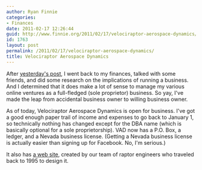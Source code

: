 ```yaml
---
author: Ryan Finnie
categories:
- Finances
date: 2011-02-17 12:26:44
guid: http://www.finnie.org/2011/02/17/velociraptor-aerospace-dynamics/
id: 1763
layout: post
permalink: /2011/02/17/velociraptor-aerospace-dynamics/
title: Velociraptor Aerospace Dynamics
---
```

After [yesterday's post](http://www.finnie.org/2011/02/16/ryan-finnie-business-owner/), I went back to my finances, talked with some friends, and did some research on the implications of running a business. And I determined that it does make a lot of sense to manage my various online ventures as a full-fledged (sole proprietor) business. So yay, I've made the leap from accidental business owner to willing business owner.

As of today, Velociraptor Aerospace Dynamics is open for business. I've got a good enough paper trail of income and expenses to go back to January 1, so technically nothing has changed except for the DBA name (which is basically optional for a sole proprietorship). VAD now has a P.O. Box, a ledger, and a Nevada business license. (Getting a Nevada business license is actually easier than signing up for Facebook. No, I'm serious.)

It also has [a web site](http://www.velociraptors.info/vad/), created by our team of raptor engineers who traveled back to 1995 to design it.
